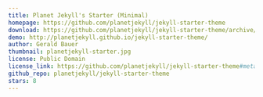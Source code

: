 ```yaml
---
title: Planet Jekyll's Starter (Minimal)
homepage: https://github.com/planetjekyll/jekyll-starter-theme
download: https://github.com/planetjekyll/jekyll-starter-theme/archive/gh-pages.zip
demo: http://planetjekyll.github.io/jekyll-starter-theme/
author: Gerald Bauer
thumbnail: planetjekyll-starter.jpg
license: Public Domain
license_link: https://github.com/planetjekyll/jekyll-starter-theme#meta
github_repo: planetjekyll/jekyll-starter-theme
stars: 8
---
```

